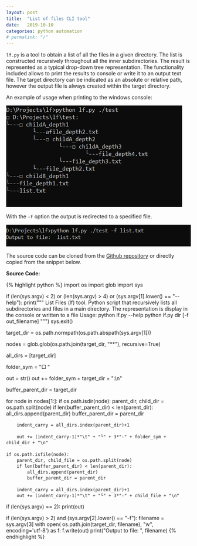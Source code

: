 ```yaml
---
layout: post
title:  "List of files CLI tool"
date:   2019-10-10
categories: python automation
# permalink: "/"
---
```


`lf.py` is a tool to obtain a list of all the files in a given directory. The list is constructed recursively throughout all the inner subdirectories.
The result is represented as a typical drop-down tree representation. The functionality included allows to print the results to console or write it to an output text file. The target directory can be indicated as an absolute or relative path, however the output file is always created within the target directory.

An example of usage when printing to the windows console:

![console](example_console.png)

With the `-f` option the output is redirected to a specified file.

![file](example_file.png)

The source code can be cloned from the [Github repository](https://github.com/johnrest/lf) or directly copied from the snippet below.

**Source Code:**

{% highlight python %}
import os
import glob
import sys


if (len(sys.argv) < 2) or (len(sys.argv) > 4) or (sys.argv[1].lower() == "--help"):
    print("""
         List Files (lf) tool.
             Python script that recursively lists all 
             subdirectories and files in a main directory.
             The representation is display in the console or written to a
             file
         Usage:
         python lf.py --help
         python lf.py dir [-f out_filename]
         """)
    sys.exit()    

target_dir = os.path.normpath(os.path.abspath(sys.argv[1]))

nodes = glob.glob(os.path.join(target_dir, "**"), recursive=True)

all_dirs = [target_dir]

folder_sym = "□ "

out = str()
out += folder_sym + target_dir + ":\n"

buffer_parent_dir = target_dir

for node in nodes[1:]:
    if os.path.isdir(node):
        parent_dir, child_dir = os.path.split(node)
        if len(buffer_parent_dir) < len(parent_dir):
            all_dirs.append(parent_dir)
            buffer_parent_dir = parent_dir
        
        indent_carry = all_dirs.index(parent_dir)+1           

        out += (indent_carry-1)*"\t" + "└" + 3*"-" + folder_sym + child_dir + "\n"

    if os.path.isfile(node):
        parent_dir, child_file = os.path.split(node)
        if len(buffer_parent_dir) < len(parent_dir):
            all_dirs.append(parent_dir)
            buffer_parent_dir = parent_dir

        indent_carry = all_dirs.index(parent_dir)+1
        out += (indent_carry-1)*"\t" + "└" + 3*"-" + child_file + "\n"

if (len(sys.argv) == 2):
    print(out)

if (len(sys.argv) > 2) and (sys.argv[2].lower() == "-f"):
    filename = sys.argv[3]
    with open( os.path.join(target_dir, filename), "w", encoding='utf-8') as f:
        f.write(out)
        print("Output to file: ", filename)
{% endhighlight %}




